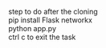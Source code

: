 step to do after the cloning<br>
pip install Flask networkx<br>
python app.py<br>
ctrl c to exit the task<br>
